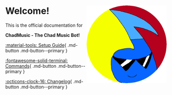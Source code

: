 <h1>
    Welcome! <img align="right" src="assets/deejaytreefiddy.png" width=250>
</h1>

This is the official documentation for

**ChadMusic - The Chad Music Bot!**

[:material-tools: Setup Guide](./setup/getting_started.md){ .md-button .md-button--primary }

[:fontawesome-solid-terminal: Commands](./commands.md){ .md-button .md-button--primary }

[:octicons-clock-16: Changelog](./changelog.md){ .md-button .md-button--primary }
